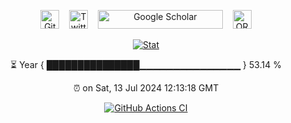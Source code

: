 
<p align="center">
  <a
    href="https://github.com/chunjie-sam-liu"
    style="text-decoration: none;"
    >
    <img
      src="https://img.shields.io/github/followers/chunjie-sam-liu.svg?label=GitHub&style=social" alt="GitHub"
      height="30"
      style="border: none;"
      >
  </a>
  &nbsp;&nbsp;
  <a
    href="https://twitter.com/chunjie_sam_liu"
    style="text-decoration: none;"
    >
    <img
      src="https://img.shields.io/twitter/follow/chunjie_sam_liu?label=Twitter&style=social" alt="Twitter"
      height="30"
      style="border: none;"
      >
  </a>
  &nbsp;&nbsp;
  <a
    href="https://scholar.google.com/citations?user=IBIJfSwAAAAJ&hl=en"
    style="text-decoration: none;"
    >
    <img
      src="https://scholar.google.com/intl/en/scholar/images/1x/scholar_logo_64dp.png"
      alt="Google Scholar"
      width="200"
      height="30"
      style="border: none;"
    >
  </a>
  &nbsp;&nbsp;
  <a
      class="underline"
      href="https://orcid.org/0000-0002-3008-3375"
      target="orcid.widget"
      rel="me noopener noreferrer"
      style="vertical-align: top; text-decoration: none;"
      >
    <img
      src="https://orcid.org/sites/default/files/images/orcid_16x16.png"
      alt="ORCID iD icon"
      height="30"
      style="border: none;"
    />
  </a>
</p>

<p align="center">
  <a href="https://github.com/chunjie-sam-liu">
    <img
      src="https://github-readme-stats.vercel.app/api?username=chunjie-sam-liu&show_icons=true"
      alt="Stat"
      style="border: none;"
    >
  </a>
</p>

<p align="center">
  <span>
    ⏳ Year { ███████████████▁▁▁▁▁▁▁▁▁▁▁▁▁▁▁ } 53.14 %
  </span>
</p>

<p align="center">
  <span>
    ⏰ on Sat, 13 Jul 2024 12:13:18 GMT
  </span>
</p>

<p align="center">
  <span>
    <a href="https://github.com/chunjie-sam-liu/chunjie-sam-liu/actions/workflows/main.yml/badge.svg">
      <img src="https://github.com/chunjie-sam-liu/chunjie-sam-liu/actions/workflows/main.yml/badge.svg" alt="GitHub Actions CI">
    </a>
</p>


